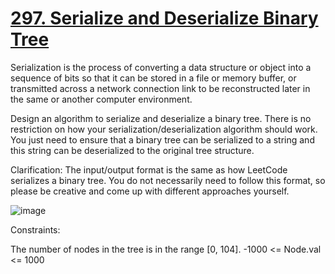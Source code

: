 # [297. Serialize and Deserialize Binary Tree](https://leetcode.com/problems/serialize-and-deserialize-binary-tree/description/)

Serialization is the process of converting a data structure or object into a sequence of bits so that it can be stored in a file or memory buffer, or transmitted across a network connection link to be reconstructed later in the same or another computer environment.

Design an algorithm to serialize and deserialize a binary tree. There is no restriction on how your serialization/deserialization algorithm should work. You just need to ensure that a binary tree can be serialized to a string and this string can be deserialized to the original tree structure.

Clarification: The input/output format is the same as how LeetCode serializes a binary tree. You do not necessarily need to follow this format, so please be creative and come up with different approaches yourself.

![image](https://github.com/Trilochna/NeetCode150/assets/97858274/3211f8ed-9d1e-4046-a43b-0ead2de2ad2e)


Constraints:

The number of nodes in the tree is in the range [0, 104].
-1000 <= Node.val <= 1000

